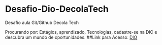 # Desafio-Dio-DecolaTech
Desafio aula Git/Github Decola Tech

Procurando por: Estágios, aprendizado, Tecnologias, cadastre-se na DIO e descubra um mundo de oportunidades.
##Link para Acesso:
[DIO](https://www.dio.me/sign-in)
